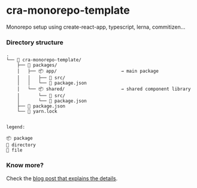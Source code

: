 # cra-monorepo-template

Monorepo setup using create-react-app, typescript, lerna, commitizen...

### Directory structure

```
.
└── 📂 cra-monorepo-template/
    ├── 📂 packages/
    │   ├── 📦 app/                        → main package
    │   │   ├── 📂 src/
    │   │   └── 📄 package.json
    │   └── 📦 shared/                     → shared component library
    │       └── 📂 src/
    │       └── 📄 package.json
    ├── 📄 package.json
    └── 📄 yarn.lock


legend:

📦 package
📂 directory
📄 file
```
### Know more?

Check the [blog post that explains the details](https://blog.codecentric.de/en/2021/02/automating-package-publishing-in-javascript-projects).

